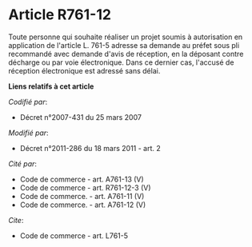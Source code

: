 # Article R761-12

Toute personne qui souhaite réaliser un projet soumis à autorisation en application de l'article L. 761-5 adresse sa demande
au préfet sous pli recommandé avec demande d'avis de réception, en la déposant contre décharge ou par voie électronique. Dans
ce dernier cas, l'accusé de réception électronique est adressé sans délai.

**Liens relatifs à cet article**

_Codifié par_:

  - Décret n°2007-431 du 25 mars 2007

_Modifié par_:

  - Décret n°2011-286 du 18 mars 2011 - art. 2

_Cité par_:

  - Code de commerce - art. A761-13 (V)
  - Code de commerce - art. R761-12-3 (V)
  - Code de commerce. - art. A761-11 (V)
  - Code de commerce. - art. A761-12 (V)

_Cite_:

  - Code de commerce - art. L761-5

